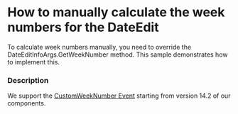 # How to manually calculate the week numbers for the DateEdit


<p>To calculate week numbers manually, you need to override the DateEditInfoArgs.GetWeekNumber method. This sample demonstrates how to implement this.</p>


<h3>Description</h3>

We support the&nbsp;<a href="https://documentation.devexpress.com/WindowsForms/DevExpressXtraEditorsRepositoryRepositoryItemDateEdit_CustomWeekNumbertopic.aspx">CustomWeekNumber Event</a>&nbsp;starting from version 14.2 of our components.

<br/>


